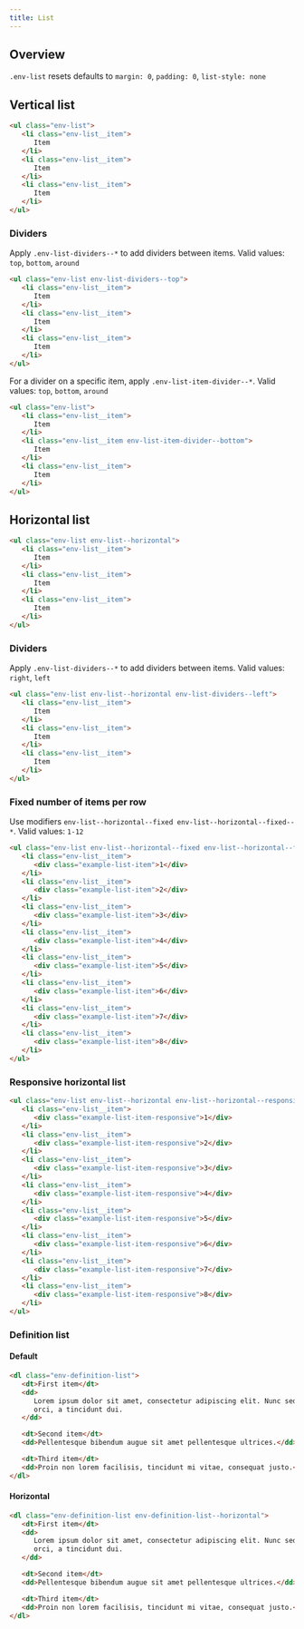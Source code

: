 ```yaml
---
title: List
---
```


## Overview

`.env-list` resets defaults to `margin: 0`, `padding: 0`, `list-style: none`

## Vertical list

```html
<ul class="env-list">
   <li class="env-list__item">
      Item
   </li>
   <li class="env-list__item">
      Item
   </li>
   <li class="env-list__item">
      Item
   </li>
</ul>
```

### Dividers

Apply `.env-list-dividers--*` to add dividers between items. Valid values: `top`, `bottom`, `around`

```html
<ul class="env-list env-list-dividers--top">
   <li class="env-list__item">
      Item
   </li>
   <li class="env-list__item">
      Item
   </li>
   <li class="env-list__item">
      Item
   </li>
</ul>
```

For a divider on a specific item, apply `.env-list-item-divider--*`. Valid values: `top`, `bottom`, `around`

```html
<ul class="env-list">
   <li class="env-list__item">
      Item
   </li>
   <li class="env-list__item env-list-item-divider--bottom">
      Item
   </li>
   <li class="env-list__item">
      Item
   </li>
</ul>
```

## Horizontal list

```html
<ul class="env-list env-list--horizontal">
   <li class="env-list__item">
      Item
   </li>
   <li class="env-list__item">
      Item
   </li>
   <li class="env-list__item">
      Item
   </li>
</ul>
```

### Dividers

Apply `.env-list-dividers--*` to add dividers between items. Valid values: `right`, `left`

```html
<ul class="env-list env-list--horizontal env-list-dividers--left">
   <li class="env-list__item">
      Item
   </li>
   <li class="env-list__item">
      Item
   </li>
   <li class="env-list__item">
      Item
   </li>
</ul>
```

### Fixed number of items per row

Use modifiers `env-list--horizontal--fixed env-list--horizontal--fixed--*`. Valid values:
`1-12`

```html
<ul class="env-list env-list--horizontal--fixed env-list--horizontal--fixed--4">
   <li class="env-list__item">
      <div class="example-list-item">1</div>
   </li>
   <li class="env-list__item">
      <div class="example-list-item">2</div>
   </li>
   <li class="env-list__item">
      <div class="example-list-item">3</div>
   </li>
   <li class="env-list__item">
      <div class="example-list-item">4</div>
   </li>
   <li class="env-list__item">
      <div class="example-list-item">5</div>
   </li>
   <li class="env-list__item">
      <div class="example-list-item">6</div>
   </li>
   <li class="env-list__item">
      <div class="example-list-item">7</div>
   </li>
   <li class="env-list__item">
      <div class="example-list-item">8</div>
   </li>
</ul>
```

### Responsive horizontal list

```html
<ul class="env-list env-list--horizontal env-list--horizontal--responsive">
   <li class="env-list__item">
      <div class="example-list-item-responsive">1</div>
   </li>
   <li class="env-list__item">
      <div class="example-list-item-responsive">2</div>
   </li>
   <li class="env-list__item">
      <div class="example-list-item-responsive">3</div>
   </li>
   <li class="env-list__item">
      <div class="example-list-item-responsive">4</div>
   </li>
   <li class="env-list__item">
      <div class="example-list-item-responsive">5</div>
   </li>
   <li class="env-list__item">
      <div class="example-list-item-responsive">6</div>
   </li>
   <li class="env-list__item">
      <div class="example-list-item-responsive">7</div>
   </li>
   <li class="env-list__item">
      <div class="example-list-item-responsive">8</div>
   </li>
</ul>
```

### Definition list

#### Default

```html
<dl class="env-definition-list">
   <dt>First item</dt>
   <dd>
      Lorem ipsum dolor sit amet, consectetur adipiscing elit. Nunc sed faucibus
      orci, a tincidunt dui.
   </dd>

   <dt>Second item</dt>
   <dd>Pellentesque bibendum augue sit amet pellentesque ultrices.</dd>

   <dt>Third item</dt>
   <dd>Proin non lorem facilisis, tincidunt mi vitae, consequat justo.</dd>
</dl>
```

#### Horizontal

```html
<dl class="env-definition-list env-definition-list--horizontal">
   <dt>First item</dt>
   <dd>
      Lorem ipsum dolor sit amet, consectetur adipiscing elit. Nunc sed faucibus
      orci, a tincidunt dui.
   </dd>

   <dt>Second item</dt>
   <dd>Pellentesque bibendum augue sit amet pellentesque ultrices.</dd>

   <dt>Third item</dt>
   <dd>Proin non lorem facilisis, tincidunt mi vitae, consequat justo.</dd>
</dl>
```
